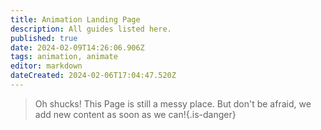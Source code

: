 ```yaml
---
title: Animation Landing Page
description: All guides listed here.
published: true
date: 2024-02-09T14:26:06.906Z
tags: animation, animate
editor: markdown
dateCreated: 2024-02-06T17:04:47.520Z
---
```


>Oh shucks!
This Page is still a messy place. But don't be afraid, we add new content as soon as we can!{.is-danger}
